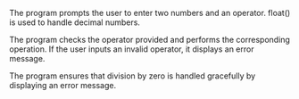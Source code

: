 <!-- How It Works:
Input Handling: -->

The program prompts the user to enter two numbers and an operator.
float() is used to handle decimal numbers.

<!-- Operation Check: -->

The program checks the operator provided and performs the corresponding operation.
If the user inputs an invalid operator, it displays an error message.

<!-- Division by Zero: -->

The program ensures that division by zero is handled gracefully by displaying an error message.